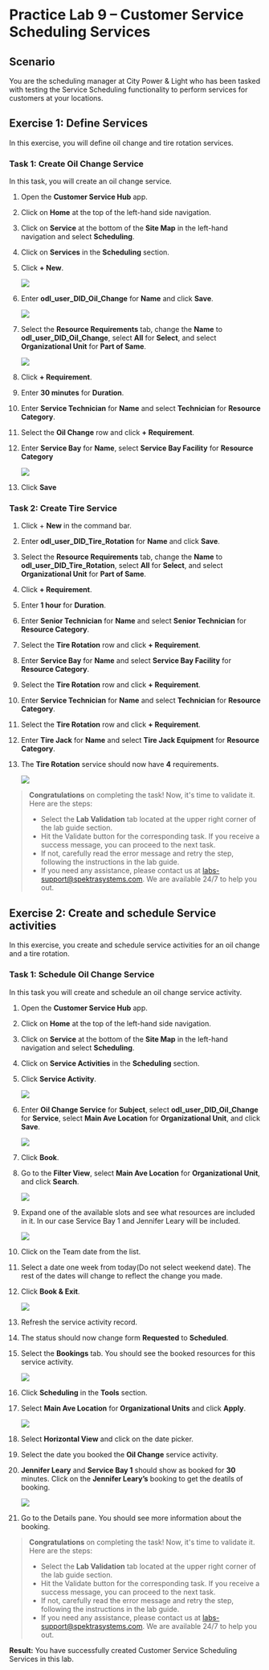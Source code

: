 # Practice Lab 9 – Customer Service Scheduling Services

## Scenario

You are the scheduling manager at City Power & Light who has been tasked with testing the Service Scheduling functionality to perform services for customers at your locations.

## Exercise 1: Define Services

In this exercise, you will define oil change and tire rotation services.

### Task 1: Create Oil Change Service

In this task, you will create an oil change service.

1.  Open the **Customer Service Hub** app.

2.  Click on **Home** at the top of the left-hand side navigation.

3.  Click on **Service** at the bottom of the **Site Map** in the left-hand navigation and select **Scheduling**.

4.  Click on **Services** in the **Scheduling** section.

5.  Click **+ New**.

    ![](../images/Change-Service-1.png)

6.  Enter **odl_user_DID_Oil_Change** for **Name** and click **Save**.

    ![](../images/Change-Service-2.png)

7.  Select the **Resource Requirements** tab, change the **Name** to **odl_user_DID_Oil_Change**, select **All** for **Select**, and select **Organizational Unit** for **Part of Same**.

    ![](../images/Change-Service-3.png)

8.  Click **+ Requirement**.

9. Enter **30 minutes** for **Duration**.

10.  Enter **Service Technician** for **Name** and select **Technician** for **Resource Category**.

11. Select the **Oil Change** row and click **+ Requirement**.

12. Enter **Service Bay** for **Name**, select **Service Bay Facility** for **Resource Category**

    ![](../images/Change-Service-4.png)

13. Click **Save**

### Task 2: Create Tire Service

1.  Click + **New** in the command bar.

2.  Enter **odl_user_DID_Tire_Rotation** for **Name** and click **Save**.

3.  Select the **Resource Requirements** tab, change the **Name** to **odl_user_DID_Tire_Rotation**, select **All** for **Select**, and select **Organizational Unit** for **Part of Same**.

4.  Click **+ Requirement**.

5.  Enter **1 hour** for **Duration**.

6.  Enter **Senior Technician** for **Name** and select **Senior Technician** for **Resource Category**.

7.  Select the **Tire Rotation** row and click **+ Requirement**.

8. Enter **Service Bay** for **Name** and select **Service Bay Facility** for **Resource Category**.

9.  Select the **Tire Rotation** row and click **+ Requirement**.

10. Enter **Service Technician** for **Name** and select **Technician** for **Resource Category**.

11. Select the **Tire Rotation** row and click **+ Requirement**.

12. Enter **Tire Jack** for **Name** and select **Tire Jack Equipment** for **Resource Category**.

13. The **Tire Rotation** service should now have **4** requirements.

    ![](../images/Change-Service-5.png)
    
> **Congratulations** on completing the task! Now, it's time to validate it. Here are the steps:
> - Select the **Lab Validation** tab located at the upper right corner of the lab guide section.
> - Hit the Validate button for the corresponding task. If you receive a success message, you can proceed to the next task. 
> - If not, carefully read the error message and retry the step, following the instructions in the lab guide.
> - If you need any assistance, please contact us at labs-support@spektrasystems.com. We are available 24/7 to help you out.

## Exercise 2: Create and schedule Service activities 

In this exercise, you create and schedule service activities for an oil change and a tire rotation.

### Task 1: Schedule Oil Change Service

In this task you will create and schedule an oil change service activity.

1.  Open the **Customer Service Hub** app.

2.  Click on **Home** at the top of the left-hand side navigation.

3.  Click on **Service** at the bottom of the **Site Map** in the left-hand navigation and select **Scheduling**.

4.  Click on **Service Activities** in the **Scheduling** section.

5.  Click **Service Activity**.

    ![](../images/Change-Service-6.png)

6.  Enter **Oil Change Service** for **Subject**, select **odl_user_DID_Oil_Change** for **Service**, select **Main Ave Location** for **Organizational Unit**, and
    click **Save**.
    
    ![](../images/Change-Service-7.png)

7.  Click **Book**.

8.  Go to the **Filter View**, select **Main Ave Location** for **Organizational Unit**, and click **Search**.

    ![](../images/Change-Service-8.png)

9.  Expand one of the available slots and see what resources are included in it. In our case Service Bay 1 and Jennifer Leary will be included.

    ![](../images/Change-Service-9.png)

10. Click on the Team date from the list.

11. Select a date one week from today(Do not select weekend date). The rest of the dates will change to reflect the change you made.

12. Click **Book & Exit**.

    ![](../images/Change-Service-10.png)

13. Refresh the service activity record.

14. The status should now change form **Requested** to **Scheduled**.

15. Select the **Bookings** tab. You should see the booked resources for this service activity.

    ![](../images/Change-Service-11.png)

16. Click **Scheduling** in the **Tools** section.

17. Select **Main Ave Location** for **Organizational Units** and click **Apply**.

    ![](../images/Change-Service-12.png)

18. Select **Horizontal View** and click on the date picker.

19. Select the date you booked the **Oil Change** service activity.

20. **Jennifer Leary** and **Service Bay 1** should show as booked for **30** minutes. Click on the **Jennifer Leary’s** booking to get the deatils of booking.

    ![](../images/Change-Service-13.png)

21. Go to the Details pane. You should see more information about the booking.

> **Congratulations** on completing the task! Now, it's time to validate it. Here are the steps:
> - Select the **Lab Validation** tab located at the upper right corner of the lab guide section.
> - Hit the Validate button for the corresponding task. If you receive a success message, you can proceed to the next task. 
> - If not, carefully read the error message and retry the step, following the instructions in the lab guide.
> - If you need any assistance, please contact us at labs-support@spektrasystems.com. We are available 24/7 to help you out.

**Result:** You have successfully created Customer Service Scheduling Services in this lab.
